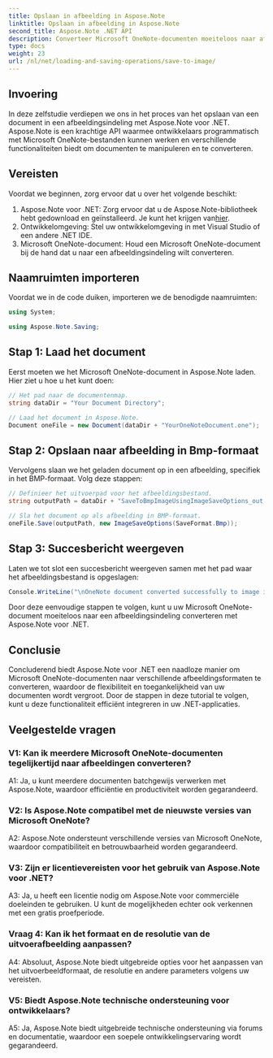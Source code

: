 ```yaml
---
title: Opslaan in afbeelding in Aspose.Note
linktitle: Opslaan in afbeelding in Aspose.Note
second_title: Aspose.Note .NET API
description: Converteer Microsoft OneNote-documenten moeiteloos naar afbeeldingsformaat in BMP met Aspose.Note voor .NET. Naadloze integratie, eenvoudige stappen en robuuste functionaliteit.
type: docs
weight: 23
url: /nl/net/loading-and-saving-operations/save-to-image/
---
```

## Invoering

In deze zelfstudie verdiepen we ons in het proces van het opslaan van een document in een afbeeldingsindeling met Aspose.Note voor .NET. Aspose.Note is een krachtige API waarmee ontwikkelaars programmatisch met Microsoft OneNote-bestanden kunnen werken en verschillende functionaliteiten biedt om documenten te manipuleren en te converteren.

## Vereisten

Voordat we beginnen, zorg ervoor dat u over het volgende beschikt:

1.  Aspose.Note voor .NET: Zorg ervoor dat u de Aspose.Note-bibliotheek hebt gedownload en geïnstalleerd. Je kunt het krijgen van[hier](https://releases.aspose.com/note/net/).
2. Ontwikkelomgeving: Stel uw ontwikkelomgeving in met Visual Studio of een andere .NET IDE.
3. Microsoft OneNote-document: Houd een Microsoft OneNote-document bij de hand dat u naar een afbeeldingsindeling wilt converteren.

## Naamruimten importeren

Voordat we in de code duiken, importeren we de benodigde naamruimten:

```csharp
using System;

using Aspose.Note.Saving;
```

## Stap 1: Laad het document

Eerst moeten we het Microsoft OneNote-document in Aspose.Note laden. Hier ziet u hoe u het kunt doen:

```csharp
// Het pad naar de documentenmap.
string dataDir = "Your Document Directory";

// Laad het document in Aspose.Note.
Document oneFile = new Document(dataDir + "YourOneNoteDocument.one");
```

## Stap 2: Opslaan naar afbeelding in Bmp-formaat

Vervolgens slaan we het geladen document op in een afbeelding, specifiek in het BMP-formaat. Volg deze stappen:

```csharp
// Definieer het uitvoerpad voor het afbeeldingsbestand.
string outputPath = dataDir + "SaveToBmpImageUsingImageSaveOptions_out.bmp";

// Sla het document op als afbeelding in BMP-formaat.
oneFile.Save(outputPath, new ImageSaveOptions(SaveFormat.Bmp));
```

## Stap 3: Succesbericht weergeven

Laten we tot slot een succesbericht weergeven samen met het pad waar het afbeeldingsbestand is opgeslagen:

```csharp
Console.WriteLine("\nOneNote document converted successfully to image in BMP format.\nFile saved at " + outputPath);
```

Door deze eenvoudige stappen te volgen, kunt u uw Microsoft OneNote-document moeiteloos naar een afbeeldingsindeling converteren met Aspose.Note voor .NET.

## Conclusie

Concluderend biedt Aspose.Note voor .NET een naadloze manier om Microsoft OneNote-documenten naar verschillende afbeeldingsformaten te converteren, waardoor de flexibiliteit en toegankelijkheid van uw documenten wordt vergroot. Door de stappen in deze tutorial te volgen, kunt u deze functionaliteit efficiënt integreren in uw .NET-applicaties.

## Veelgestelde vragen

### V1: Kan ik meerdere Microsoft OneNote-documenten tegelijkertijd naar afbeeldingen converteren?

A1: Ja, u kunt meerdere documenten batchgewijs verwerken met Aspose.Note, waardoor efficiëntie en productiviteit worden gegarandeerd.

### V2: Is Aspose.Note compatibel met de nieuwste versies van Microsoft OneNote?

A2: Aspose.Note ondersteunt verschillende versies van Microsoft OneNote, waardoor compatibiliteit en betrouwbaarheid worden gegarandeerd.

### V3: Zijn er licentievereisten voor het gebruik van Aspose.Note voor .NET?

A3: Ja, u heeft een licentie nodig om Aspose.Note voor commerciële doeleinden te gebruiken. U kunt de mogelijkheden echter ook verkennen met een gratis proefperiode.

### Vraag 4: Kan ik het formaat en de resolutie van de uitvoerafbeelding aanpassen?

A4: Absoluut, Aspose.Note biedt uitgebreide opties voor het aanpassen van het uitvoerbeeldformaat, de resolutie en andere parameters volgens uw vereisten.

### V5: Biedt Aspose.Note technische ondersteuning voor ontwikkelaars?

A5: Ja, Aspose.Note biedt uitgebreide technische ondersteuning via forums en documentatie, waardoor een soepele ontwikkelingservaring wordt gegarandeerd.